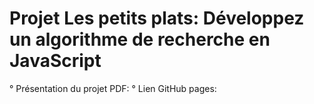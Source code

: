 # Projet Les petits plats: Développez un algorithme de recherche en JavaScript

° Présentation du projet PDF:
° Lien GitHub pages: 
